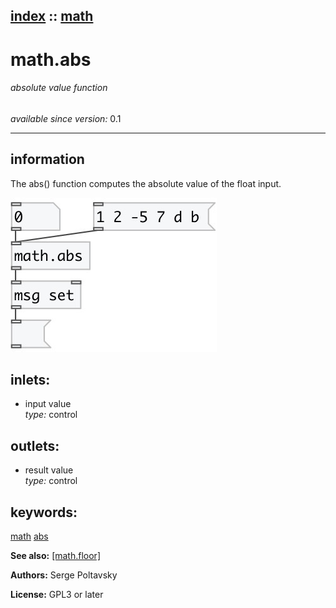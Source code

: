 [index](index.html) :: [math](category_math.html)
---

# math.abs

###### absolute value function

*available since version:* 0.1

---


## information
The abs() function computes the absolute value of the float input.



[![example](../examples/img/math.abs.jpg)](../examples/pd/math.abs.pd)









## inlets:

* input value<br>
_type:_ control



## outlets:

* result value<br>
_type:_ control



## keywords:

[math](keywords/math.html)
[abs](keywords/abs.html)



**See also:**
[\[math.floor\]](math.floor.html)




**Authors:** Serge Poltavsky




**License:** GPL3 or later





